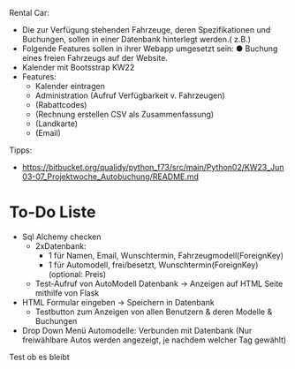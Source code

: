 Rental Car: 
* Die zur Verfügung stehenden Fahrzeuge, deren Spezifikationen und Buchungen, sollen in
einer Datenbank hinterlegt werden.( z.B.)
* Folgende Features sollen in ihrer Webapp umgesetzt sein:
    ● Buchung eines freien Fahrzeugs auf der Website.   
* Kalender mit Bootsstrap KW22
* Features:
    * Kalender eintragen
    * Administration (Aufruf Verfügbarkeit v. Fahrzeugen)
    * (Rabattcodes)
    * (Rechnung erstellen CSV als Zusammenfassung)
    * (Landkarte)
    * (Email)

Tipps:
* https://bitbucket.org/qualidy/python_f73/src/main/Python02/KW23_Jun03-07_Projektwoche_Autobuchung/README.md

# To-Do Liste
* Sql Alchemy checken
    * 2xDatenbank: 
        * 1 für Namen, Email, Wunschtermin, Fahrzeugmodell(ForeignKey)
        * 1 für Automodell, frei/besetzt, Wunschtermin(ForeignKey) (optional: Preis)
    * Test-Aufruf von AutoModell Datenbank -> Anzeigen auf HTML Seite mithilfe von Flask
* HTML Formular eingeben -> Speichern in Datenbank 
    * Testbutton zum Anzeigen von allen Benutzern & deren Modelle & Buchungen
* Drop Down Menü Automodelle: Verbunden mit Datenbank (Nur freiwählbare Autos werden angezeigt, je nachdem welcher Tag gewählt)

Test ob es bleibt